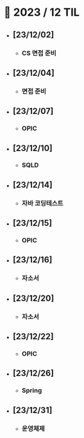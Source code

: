# 🚩 2023 / 12 TIL

- ## **[23/12/02]**

  - ### CS 면접 준비

- ## **[23/12/04]**

  - ### 면접 준비

- ## **[23/12/07]**

  - ### OPIC

- ## **[23/12/10]**

  - ### SQLD

- ## **[23/12/14]**

  - ### 자바 코딩테스트

- ## **[23/12/15]**

  - ### OPIC

- ## **[23/12/16]**

  - ### 자소서

- ## **[23/12/20]**

  - ### 자소서

- ## **[23/12/22]**

  - ### OPIC

- ## **[23/12/26]**

  - ### Spring

- ## **[23/12/31]**
  - ### 운영체제
